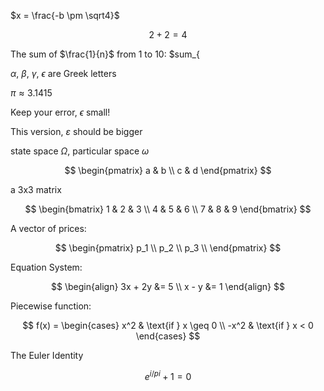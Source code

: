 

$x = \frac{-b \pm \sqrt4}$


$$ 2 + 2 = 4$$


The sum of $\frac{1}{n}$ from 1 to 10: $sum_{


$\alpha$, $\beta$, $\gamma$, $\epsilon$ are Greek letters

$\pi \approx 3.1415$

Keep your error, $\epsilon$ small!

This version, $\varepsilon$ should be bigger

state space $\Omega$, particular space $\omega$

$$
\begin{pmatrix}
a & b \\
c & d
\end{pmatrix}
$$

a 3x3 matrix

$$
\begin{bmatrix}
1 & 2 & 3 \\
4 & 5 & 6 \\
7 & 8 & 9 
\end{bmatrix}
$$

A vector of prices:


$$
\begin{pmatrix}
p_1 \\
p_2 \\
p_3 \\
\end{pmatrix}
$$

Equation System:

$$
\begin{align}
3x + 2y &= 5 \\
x - y &= 1
\end{align}
$$

Piecewise function:

$$
f(x) = \begin{cases}
x^2 & \text{if } x \geq 0 \\
-x^2 & \text{if } x < 0
\end{cases}
$$


The Euler Identity

$$e^{i/pi} + 1 = 0$$

